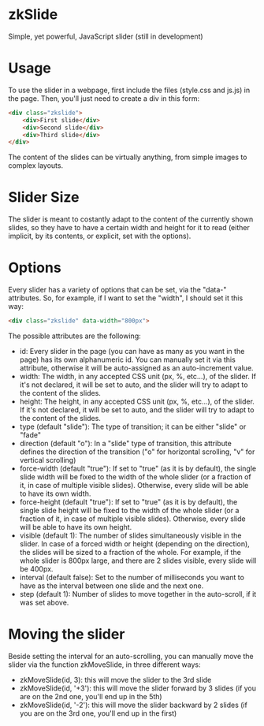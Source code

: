 # zkSlide
Simple, yet powerful, JavaScript slider (still in development)

# Usage
To use the slider in a webpage, first include the files (style.css and js.js) in the page.
Then, you'll just need to create a div in this form:

```html
<div class="zkslide">
	<div>First slide</div>
	<div>Second slide</div>
	<div>Third slide</div>
</div>
```

The content of the slides can be virtually anything, from simple images to complex layouts.

# Slider Size
The slider is meant to costantly adapt to the content of the currently shown slides, so they have to have a certain width and height for it to read (either implicit, by its contents, or explicit, set with the options).

# Options
Every slider has a variety of options that can be set, via the "data-" attributes.
So, for example, if I want to set the "width", I should set it this way:
```html
<div class="zkslide" data-width="800px">
```

The possible attributes are the following:

- id:
	Every slider in the page (you can have as many as you want in the page) has its own alphanumeric id.
	You can manually set it via this attribute, otherwise it will be auto-assigned as an auto-increment value.
- width:
	The width, in any accepted CSS unit (px, %, etc...), of the slider.
	If it's not declared, it will be set to auto, and the slider will try to adapt to the content of the slides.
- height:
	The height, in any accepted CSS unit (px, %, etc...), of the slider.
	If it's not declared, it will be set to auto, and the slider will try to adapt to the content of the slides.
- type (default "slide"):
	The type of transition; it can be either "slide" or "fade"
- direction (default "o"):
	In a "slide" type of transition, this attribute defines the direction of the transition ("o" for horizontal scrolling, "v" for vertical scrolling)
- force-width (default "true"):
	If set to "true" (as it is by default), the single slide width will be fixed to the width of the whole slider (or a fraction of it, in case of multiple visible slides).
	Otherwise, every slide will be able to have its own width.
- force-height (default "true"):
	If set to "true" (as it is by default), the single slide height will be fixed to the width of the whole slider (or a fraction of it, in case of multiple visible slides).
	Otherwise, every slide will be able to have its own height.
- visible (default 1):
	The number of slides simultaneously visible in the slider. In case of a forced width or height (depending on the direction), the slides will be sized to a fraction of the whole.
	For example, if the whole slider is 800px large, and there are 2 slides visible, every slide will be 400px.
- interval (default false):
	Set to the number of milliseconds you want to have as the interval between one slide and the next one.
- step (default 1):
    Number of slides to move together in the auto-scroll, if it was set above. 

# Moving the slider

Beside setting the interval for an auto-scrolling, you can manually move the slider via the function zkMoveSlide, in three different ways:
 - zkMoveSlide(id, 3): this will move the slider to the 3rd slide
 - zkMoveSlide(id, '+3'): this will move the slider forward by 3 slides (if you are on the 2nd one, you'll end up in the 5th)
 - zkMoveSlide(id, '-2'): this will move the slider backward by 2 slides (if you are on the 3rd one, you'll end up in the first)